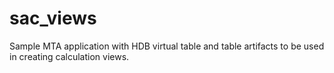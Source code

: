 # sac_views
Sample MTA application with HDB virtual table and table artifacts to be used in creating calculation views.
